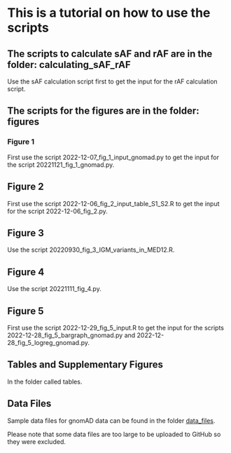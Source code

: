 # This is a tutorial on how to use the scripts 

## The scripts to calculate sAF and rAF are in the folder: calculating_sAF_rAF

Use the sAF calculation script first to get the input for the rAF calculation script. 

## The scripts for the figures are in the folder: figures 

### Figure 1 

First use the script 2022-12-07_fig_1_input_gnomad.py to get the input for the script  20221121_fig_1_gnomad.py. 

## Figure 2 

First use the script 2022-12-06_fig_2_input_table_S1_S2.R to get the input for the script 2022-12-06_fig_2.py. 

## Figure 3 

Use the script 20220930_fig_3_IGM_variants_in_MED12.R. 

## Figure 4 

Use the script 20221111_fig_4.py.

## Figure 5 

First use the script 2022-12-29_fig_5_input.R to get the input for the scripts 2022-12-28_fig_5_bargraph_gnomad.py and 2022-12-28_fig_5_logreg_gnomad.py.


## Tables and Supplementary Figures 

In the folder called tables. 

## Data Files

Sample data files for gnomAD data can be found in the folder <a href = "https://github.com/ColumbiaCPMG/RegionalAlleleFrequency/tree/main/data_files">data_files</a>.

Please note that some data files are too large to be uploaded to GitHub so they were excluded. 
